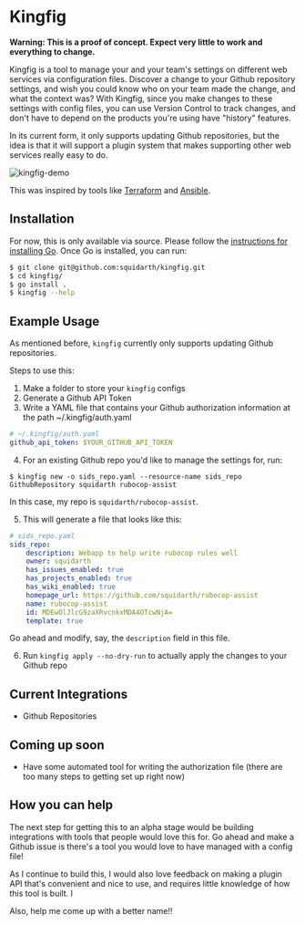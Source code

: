 # Kingfig

**Warning: This is a proof of concept. Expect very little to work and everything to change.**

Kingfig is a tool to manage your and your team's settings
on different web services via configuration files. Discover a change to your Github repository settings, and wish you could know who on your team made the change, and what the context was?
With Kingfig, since you make changes to these settings with
config files, you can use Version Control to track changes, and
don't have to depend on the products you're using have "history"
features.

In its current form, it only supports updating Github repositories, but the idea is that it will support a plugin system
that makes supporting other web services really easy to do.

![kingfig-demo](https://user-images.githubusercontent.com/850115/82394624-871d6f80-9a17-11ea-9ac1-982cccfb68cc.png)

This was inspired by tools like [Terraform](https://www.terraform.io/) and [Ansible](https://www.ansible.com/). 

## Installation

For now, this is only available via source. 
Please follow the [instructions for installing Go](https://golang.org/doc/install). Once Go is installed, you can run:

```bash
$ git clone git@github.com:squidarth/kingfig.git 
$ cd kingfig/
$ go install .
$ kingfig --help
```

## Example Usage

As mentioned before, `kingfig` currently only supports 
updating Github repositories.

Steps to use this:

1. Make a folder to store your `kingfig` configs
2. Generate a Github API Token
3. Write a YAML file that contains your Github authorization information at the path ~/.kingfig/auth.yaml

```yaml
# ~/.kingfig/auth.yaml
github_api_token: $YOUR_GITHUB_API_TOKEN
```

4. For an existing Github repo you'd like to manage the settings for, run:

```
$ kingfig new -o sids_repo.yaml --resource-name sids_repo GithubRepository squidarth rubocop-assist
```

In this case, my repo is `squidarth/rubocop-assist`.

5. This will generate a file that looks like this:

```yaml
# sids_repo.yaml
sids_repo:
    description: Webapp to help write rubocop rules well
    owner: squidarth
    has_issues_enabled: true
    has_projects_enabled: true
    has_wiki_enabled: true
    homepage_url: https://github.com/squidarth/rubocop-assist
    name: rubocop-assist
    id: MDEwOlJlcG9zaXRvcnkxMDA4OTcwNjA=
    template: true
```

Go ahead and modify, say, the `description` field in this file.

6. Run `kingfig apply --no-dry-run` to actually apply the changes to your Github repo

## Current Integrations

* Github Repositories 

## Coming up soon

* Have some automated tool for writing the authorization file (there are too many steps to getting set up right now)

## How you can help

The next step for getting this to an alpha stage would be building integrations with tools that people would love this for. Go ahead and make a Github issue is there's a tool you would love to have managed with a config file!

As I continue to build this, I would also love feedback on making
a plugin API that's convenient and nice to use, and requires little
knowledge of how this tool is built. I

Also, help me come up with a better name!!

